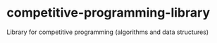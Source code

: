 # competitive-programming-library
Library for competitive programming (algorithms and data structures)